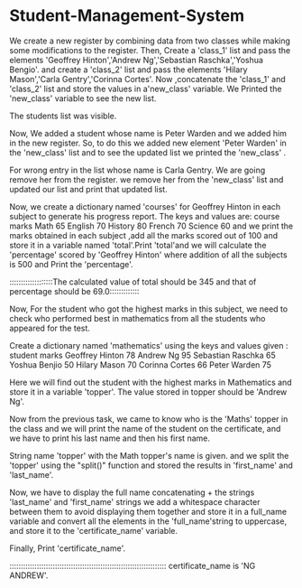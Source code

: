 # Student-Management-System
We create a new register by combining data from two classes while making some modifications to the register.
Then, Create a 'class_1' list and pass the elements 'Geoffrey Hinton','Andrew Ng','Sebastian Raschka','Yoshua Bengio'.
and create a 'class_2' list and pass the elements 'Hilary Mason','Carla Gentry','Corinna Cortes'. Now ,concatenate the 'class_1' and 'class_2' list 
and store the values in a'new_class' variable.
We Printed the 'new_class' variable to see the new list.

The students list was visible.

Now,
We added a student whose name is Peter Warden and we added him in the new register.
So, to do this we added new element 'Peter Warden' in the 'new_class' list and to see the updated list we printed the 'new_class' .

For wrong entry in the list whose name is Carla Gentry. We are going remove her from the register. we remove her from the 'new_class' list and updated our list 
and print that updated list.

Now, we create a dictionary  named 'courses' for Geoffrey Hinton in each subject to generate his progress report.
The keys and values are:
course	marks
Math	65
English	70
History	80
French	70
Science	60
and we print the marks obtained in each subject ,add all the marks scored out of 100 and store it in a variable named 'total'.Print 'total'and we will 
calculate the 'percentage' scored by 'Geoffrey Hinton' where addition of all the subjects is 500 and Print the 'percentage'.

:::::::::::::::::::The calculated value of total should be 345 and that of percentage should be 69.0:::::::::::::


Now, For the student who got the highest marks in this subject, we need to check who performed best in mathematics from all the students 
who appeared for the test.

Create a dictionary named 'mathematics' using the keys and values given :
student	marks
Geoffrey Hinton	78
Andrew Ng	95
Sebastian Raschka	65
Yoshua Benjio	50
Hilary Mason	70
Corinna Cortes	66
Peter Warden	75


Here we will find out the student with the highest marks in Mathematics and store it in a variable 'topper'.
The value stored in topper should be 'Andrew Ng'.

Now from the previous task, we came to know who is the 'Maths' topper in the class and we will print the name of the student on the certificate, and we 
have to print his last name and then his first name.

String name 'topper' with the Math topper's name is given.
and we split the 'topper' using the "split()" function and stored the results in 'first_name' and 'last_name'.


Now, we have to display the full name concatenating + the strings 'last_name' and 'first_name' strings we add a whitespace character between them to
avoid displaying them together and store it in a full_name variable and convert all the elements in the 'full_name'string to uppercase,
and store it to the 'certificate_name' variable.

Finally,
Print 'certificate_name'.

:::::::::::::::::::::::::::::::::::::::::::::::::::::::::::::::::::::
certificate_name is 'NG ANDREW'.
